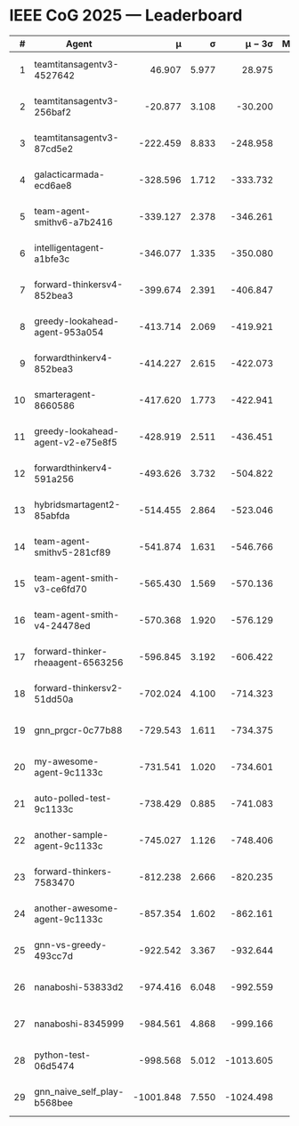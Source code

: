 # IEEE CoG 2025 — Leaderboard

| # | Agent | μ | σ | μ − 3σ | Matches | Updated |
|---:|---|---:|---:|---:|---:|---|
| 1 | teamtitansagentv3-4527642 | 46.907 | 5.977 | 28.975 | 21370 | 2025-08-25 07:23 |
| 2 | teamtitansagentv3-256baf2 | -20.877 | 3.108 | -30.200 | 21696 | 2025-08-25 07:23 |
| 3 | teamtitansagentv3-87cd5e2 | -222.459 | 8.833 | -248.958 | 22006 | 2025-08-25 07:23 |
| 4 | galacticarmada-ecd6ae8 | -328.596 | 1.712 | -333.732 | 19840 | 2025-08-25 07:23 |
| 5 | team-agent-smithv6-a7b2416 | -339.127 | 2.378 | -346.261 | 21220 | 2025-08-25 07:23 |
| 6 | intelligentagent-a1bfe3c | -346.077 | 1.335 | -350.080 | 18190 | 2025-08-25 07:23 |
| 7 | forward-thinkersv4-852bea3 | -399.674 | 2.391 | -406.847 | 17415 | 2025-08-25 07:23 |
| 8 | greedy-lookahead-agent-953a054 | -413.714 | 2.069 | -419.921 | 19522 | 2025-08-25 07:23 |
| 9 | forwardthinkerv4-852bea3 | -414.227 | 2.615 | -422.073 | 18136 | 2025-08-25 07:23 |
| 10 | smarteragent-8660586 | -417.620 | 1.773 | -422.941 | 18068 | 2025-08-25 07:23 |
| 11 | greedy-lookahead-agent-v2-e75e8f5 | -428.919 | 2.511 | -436.451 | 21842 | 2025-08-25 07:23 |
| 12 | forwardthinkerv4-591a256 | -493.626 | 3.732 | -504.822 | 17661 | 2025-08-25 07:23 |
| 13 | hybridsmartagent2-85abfda | -514.455 | 2.864 | -523.046 | 17900 | 2025-08-25 07:23 |
| 14 | team-agent-smithv5-281cf89 | -541.874 | 1.631 | -546.766 | 20460 | 2025-08-25 07:23 |
| 15 | team-agent-smith-v3-ce6fd70 | -565.430 | 1.569 | -570.136 | 22076 | 2025-08-25 07:23 |
| 16 | team-agent-smith-v4-24478ed | -570.368 | 1.920 | -576.129 | 21356 | 2025-08-25 07:23 |
| 17 | forward-thinker-rheaagent-6563256 | -596.845 | 3.192 | -606.422 | 19888 | 2025-08-25 07:23 |
| 18 | forward-thinkersv2-51dd50a | -702.024 | 4.100 | -714.323 | 20628 | 2025-08-25 07:23 |
| 19 | gnn_prgcr-0c77b88 | -729.543 | 1.611 | -734.375 | 18600 | 2025-08-25 07:23 |
| 20 | my-awesome-agent-9c1133c | -731.541 | 1.020 | -734.601 | 21600 | 2025-08-25 07:23 |
| 21 | auto-polled-test-9c1133c | -738.429 | 0.885 | -741.083 | 21980 | 2025-08-25 07:23 |
| 22 | another-sample-agent-9c1133c | -745.027 | 1.126 | -748.406 | 21460 | 2025-08-25 07:23 |
| 23 | forward-thinkers-7583470 | -812.238 | 2.666 | -820.235 | 19220 | 2025-08-25 07:23 |
| 24 | another-awesome-agent-9c1133c | -857.354 | 1.602 | -862.161 | 22900 | 2025-08-25 07:23 |
| 25 | gnn-vs-greedy-493cc7d | -922.542 | 3.367 | -932.644 | 16540 | 2025-08-25 07:23 |
| 26 | nanaboshi-53833d2 | -974.416 | 6.048 | -992.559 | 16720 | 2025-08-25 07:23 |
| 27 | nanaboshi-8345999 | -984.561 | 4.868 | -999.166 | 17410 | 2025-08-25 07:23 |
| 28 | python-test-06d5474 | -998.568 | 5.012 | -1013.605 | 17250 | 2025-08-25 07:23 |
| 29 | gnn_naive_self_play-b568bee | -1001.848 | 7.550 | -1024.498 | 17160 | 2025-08-25 07:23 |
